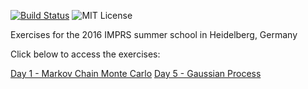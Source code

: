 [![Build Status](https://travis-ci.org/dfm/imprs.svg?branch=master&style=flat)](https://travis-ci.org/dfm/imprs)
![MIT License](https://img.shields.io/badge/license-MIT-blue.svg?style=flat)

Exercises for the 2016 IMPRS summer school in Heidelberg, Germany

Click below to access the exercises:

[Day 1 - Markov Chain Monte Carlo](https://github.com/dfm/imprs/raw/master-pdf/mcmc/mcmc.pdf)
[Day 5 - Gaussian Process](https://github.com/dfm/imprs/blob/master/gp/README.md)
